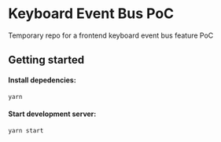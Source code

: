 # Keyboard Event Bus PoC
Temporary repo for a frontend keyboard event bus feature PoC

## Getting started
#### Install depedencies:
```
yarn
```
#### Start development server:
```
yarn start
```
